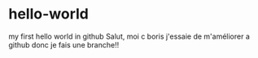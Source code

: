 # hello-world
my first hello world in github
Salut, moi c boris j'essaie de m'améliorer a github donc je fais une branche!!

